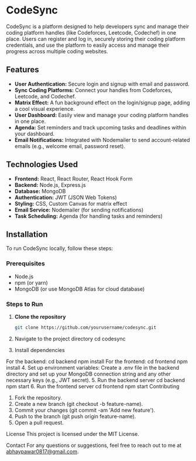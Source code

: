 # CodeSync

CodeSync is a platform designed to help developers sync and manage their coding platform handles (like Codeforces, Leetcode, Codechef) in one place. Users can register and log in, securely storing their coding platform credentials, and use the platform to easily access and manage their progress across multiple coding websites.

## Features

- **User Authentication:** Secure login and signup with email and password.
- **Sync Coding Platforms:** Connect your handles from Codeforces, Leetcode, and Codechef.
- **Matrix Effect:** A fun background effect on the login/signup page, adding a cool visual experience.
- **User Dashboard:** Easily view and manage your coding platform handles in one place.
- **Agenda:** Set reminders and track upcoming tasks and deadlines within your dashboard.
- **Email Notifications:** Integrated with Nodemailer to send account-related emails (e.g., welcome email, password reset).

## Technologies Used

- **Frontend:** React, React Router, React Hook Form
- **Backend:** Node.js, Express.js
- **Database:** MongoDB
- **Authentication:** JWT (JSON Web Tokens)
- **Styling:** CSS, Custom Canvas for matrix effect
- **Email Service:** Nodemailer (for sending notifications)
- **Task Scheduling:** Agenda (for handling tasks and reminders)

## Installation

To run CodeSync locally, follow these steps:

### Prerequisites
- Node.js
- npm (or yarn)
- MongoDB (or use MongoDB Atlas for cloud database)

### Steps to Run

1. **Clone the repository**

   ```bash
   git clone https://github.com/yourusername/codesync.git
2. Navigate to the project directory
  cd codesync
3. Install dependencies

For the backend: 
cd backend
npm install
For the frontend:
cd frontend
npm install
4. Set up environment variables:
  Create a .env file in the backend directory and set up your MongoDB connection string and any other necessary keys (e.g., JWT secret).
5. Run the backend server
  cd backend
  npm start
6. Run the frontend server
  cd frontend
  npm start
Contributing
1. Fork the repository.
2. Create a new branch (git checkout -b feature-name).
3. Commit your changes (git commit -am 'Add new feature').
4. Push to the branch (git push origin feature-name).
5. Open a pull request.

License
This project is licensed under the MIT License.

Contact
For any questions or suggestions, feel free to reach out to me at abhaypawar0817@gmail.com.

